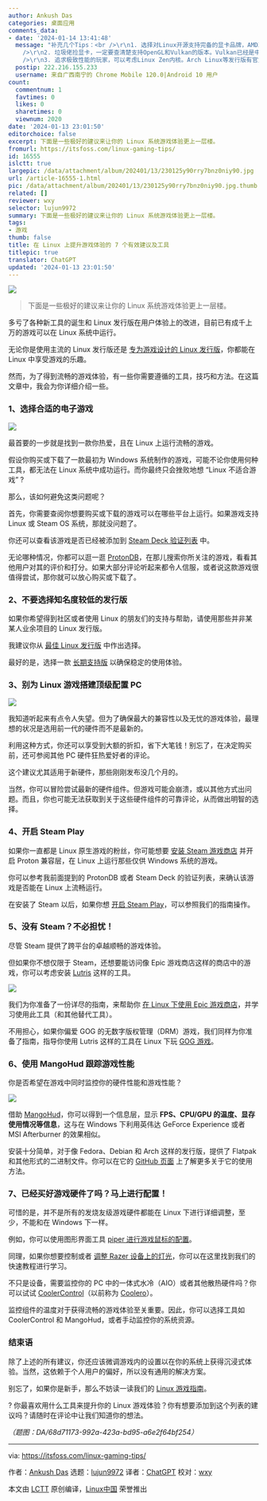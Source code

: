 ```yaml
---
author: Ankush Das
categories: 桌面应用
comments_data:
- date: '2024-01-14 13:41:48'
  message: "补充几个Tips：<br />\r\n1. 选择对Linux开源支持完备的显卡品牌，AMD就是首选，苏妈家一直有跟进适配开源驱动。相应地，慎选对Linux支持不够积极的品牌，尤其是老黄家。<br
    />\r\n2. 垃圾佬捡显卡，一定要查清楚支持OpenGL和Vulkan的版本。Vulkan已经是中坚力量，快十多年前不支持Vulkan的老卡就别选了。<br
    />\r\n3. 追求极致性能的玩家，可以考虑Linux Zen内核。Arch Linux等发行版有官方支持。"
  postip: 222.216.155.233
  username: 来自广西南宁的 Chrome Mobile 120.0|Android 10 用户
count:
  commentnum: 1
  favtimes: 0
  likes: 0
  sharetimes: 0
  viewnum: 2020
date: '2024-01-13 23:01:50'
editorchoice: false
excerpt: 下面是一些极好的建议来让你的 Linux 系统游戏体验更上一层楼。
fromurl: https://itsfoss.com/linux-gaming-tips/
id: 16555
islctt: true
largepic: /data/attachment/album/202401/13/230125y90rry7bnz0niy90.jpg
url: /article-16555-1.html
pic: /data/attachment/album/202401/13/230125y90rry7bnz0niy90.jpg.thumb.jpg
related: []
reviewer: wxy
selector: lujun9972
summary: 下面是一些极好的建议来让你的 Linux 系统游戏体验更上一层楼。
tags:
- 游戏
thumb: false
title: 在 Linux 上提升游戏体验的 7 个有效建议及工具
titlepic: true
translator: ChatGPT
updated: '2024-01-13 23:01:50'
---
```


![](/data/attachment/album/202401/13/230125y90rry7bnz0niy90.jpg)



> 
> 下面是一些极好的建议来让你的 Linux 系统游戏体验更上一层楼。
> 
> 
> 


多亏了各种新工具的诞生和 Linux 发行版在用户体验上的改进，目前已有成千上万的游戏可以在 Linux 系统中运行。


无论你是使用主流的 Linux 发行版还是 [专为游戏设计的 Linux 发行版](https://itsfoss.com/linux-gaming-distributions/)，你都能在 Linux 中享受游戏的乐趣。


然而，为了得到流畅的游戏体验，有一些你需要遵循的工具，技巧和方法。在这篇文章中，我会为你详细介绍一些。


### 1、选择合适的电子游戏


![](/data/attachment/album/202401/13/230150nv388951e7gwwb1y.png)


最首要的一步就是找到一款你热爱，且在 Linux 上运行流畅的游戏。


假设你购买或下载了一款最初为 Windows 系统制作的游戏，可能不论你使用何种工具，都无法在 Linux 系统中成功运行。而你最终只会挫败地想 “Linux 不适合游戏” ?


那么，该如何避免这类问题呢？


首先，你需要查阅你想要购买或下载的游戏可以在哪些平台上运行。如果游戏支持 Linux 或 Steam OS 系统，那就没问题了。


你还可以查看该游戏是否已经被添加到 [Steam Deck 验证列表](https://store.steampowered.com/greatondeck/) 中。


无论哪种情况，你都可以逛一逛 [ProtonDB](https://www.protondb.com/)，在那儿搜索你所关注的游戏，看看其他用户对其的评价和打分。如果大部分评论听起来都令人信服，或者说这款游戏很值得尝试，那你就可以放心购买或下载了。


### 2、不要选择知名度较低的发行版


如果你希望得到社区或者使用 Linux 的朋友们的支持与帮助，请使用那些并非某某人业余项目的 Linux 发行版。


我建议你从 [最佳 Linux 发行版](https://itsfoss.com/best-linux-distributions/) 中作出选择。


最好的是，选择一款 [长期支持版](https://itsfoss.com/long-term-support-lts/) 以确保稳定的使用体验。


### 3、别为 Linux 游戏搭建顶级配置 PC


![](/data/attachment/album/202401/13/230150utfuhhl9ooxhs0ok.png)


我知道听起来有点令人失望。但为了确保最大的兼容性以及无忧的游戏体验，最理想的状况是选用前一代的硬件而不是最新的。


利用这种方式，你还可以享受到大额的折扣，省下大笔钱！别忘了，在决定购买前，还可参阅其他 PC 硬件狂热爱好者的评论。


这个建议尤其适用于新硬件，那些刚刚发布没几个月的。


当然，你可以冒险尝试最新的硬件组件。但游戏可能会崩溃，或以其他方式出问题。而且，你也可能无法获取到关于这些硬件组件的可靠评论，从而做出明智的选择。


### 4、开启 Steam Play


如果你一直都是 Linux 原生游戏的粉丝，你可能想要 [安装 Steam 游戏商店](https://itsfoss.com/install-steam-ubuntu-linux/) 并开启 Proton 兼容层，在 Linux 上运行那些仅供 Windows 系统的游戏。


你可以参考我前面提到的 ProtonDB 或者 Steam Deck 的验证列表，来确认该游戏是否能在 Linux 上流畅运行。


在安装了 Steam 以后，如果你想 [开启 Steam Play](https://itsfoss.com/steam-play/)，可以参照我们的指南操作。


### 5、没有 Steam？不必担忧！


尽管 Steam 提供了跨平台的卓越顺畅的游戏体验。


但如果你不想仅限于 Steam，还想要能访问像 Epic 游戏商店这样的商店中的游戏，你可以考虑安装 [Lutris](https://lutris.net/) 这样的工具。


![](/data/attachment/album/202401/13/230151njmizz9w97zzgh4m.png)


我们为你准备了一份详尽的指南，来帮助你 [在 Linux 下使用 Epic 游戏商店](https://itsfoss.com/epic-games-linux/)，并学习使用此工具（和其他替代工具）。


不用担心，如果你偏爱 GOG 的无数字版权管理（DRM）游戏，我们同样为你准备了指南，指导你使用 Lutris 这样的工具在 Linux 下玩 [GOG 游戏](https://itsfoss.com/play-gog-games-linux/)。


### 6、使用 MangoHud 跟踪游戏性能


你是否希望在游戏中同时监控你的硬件性能和游戏性能？


![](/data/attachment/album/202401/13/230151oe02r2z725q7rg20.jpg)


借助 [MangoHud](https://github.com/flightlessmango/MangoHud)，你可以得到一个信息层，显示 **FPS、CPU/GPU 的温度、显存使用情况等信息**，这与在 Windows 下利用英伟达 GeForce Experience 或者 MSI Afterburner 的效果相似。


安装十分简单，对于像 Fedora、Debian 和 Arch 这样的发行版，提供了 Flatpak 和其他形式的二进制文件。你可以在它的 [GitHub 页面](https://github.com/flightlessmango/MangoHud) 上了解更多关于它的使用方法。


### 7、已经买好游戏硬件了吗？马上进行配置！


可惜的是，并不是所有的发烧友级游戏硬件都能在 Linux 下进行详细调整，至少，不能和在 Windows 下一样。


例如，你可以使用图形界面工具 [piper 进行游戏鼠标的配置](https://itsfoss.com/piper-configure-gaming-mouse-linux/)。


同理，如果你想要控制或者 [调整 Razer 设备上的灯光](https://itsfoss.com/set-up-razer-devices-linux/)，你可以在这里找到我们的快速教程进行学习。


不只是设备，需要监控你的 PC 中的一体式水冷（AIO）或者其他散热硬件吗？你可以试试 [CoolerControl](https://gitlab.com/coolercontrol/coolercontrol)（以前称为 [Coolero](https://itsfoss.com/coolero/)）。


监控组件的温度对于获得流畅的游戏体验至关重要。因此，你可以选择工具如 CoolerControl 和 MangoHud，或者手动监控你的系统资源。


### 结束语


除了上述的所有建议，你还应该微调游戏内的设置以在你的系统上获得沉浸式体验。当然，这依赖于个人用户的偏好，所以没有通用的解决方案。


别忘了，如果你是新手，那么不妨读一读我们的 [Linux 游戏指南](https://itsfoss.com/linux-gaming-guide/)。


? 你最喜欢用什么工具来提升你的 Linux 游戏体验？你有想要添加到这个列表的建议吗？请随时在评论中让我们知道你的想法。


*（题图：DA/68d71173-992a-423a-bd95-a6e2f64bf254）*




---


via: <https://itsfoss.com/linux-gaming-tips/>


作者：[Ankush Das](https://itsfoss.com/author/ankush/) 选题：[lujun9972](https://github.com/lujun9972) 译者：[ChatGPT](https://github.com/ChatGPT) 校对：[wxy](https://github.com/wxy)


本文由 [LCTT](https://github.com/LCTT/TranslateProject) 原创编译，[Linux中国](https://linux.cn/) 荣誉推出